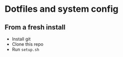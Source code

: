 # Dotfiles and system config

## From a fresh install

+ Install git
+ Clone this repo
+ Run `setup.sh`

